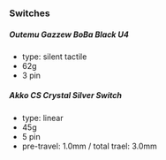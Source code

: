 ### Switches

##### Outemu Gazzew BoBa Black U4
- type: silent tactile
- 62g
- 3 pin

##### Akko CS Crystal Silver Switch
- type: linear
- 45g
- 5 pin
- pre-travel: 1.0mm / total trael: 3.0mm
